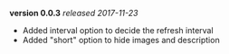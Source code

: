 **version 0.0.3** *released 2017-11-23*
* Added interval option to decide the refresh interval
* Added "short" option to hide images and description

